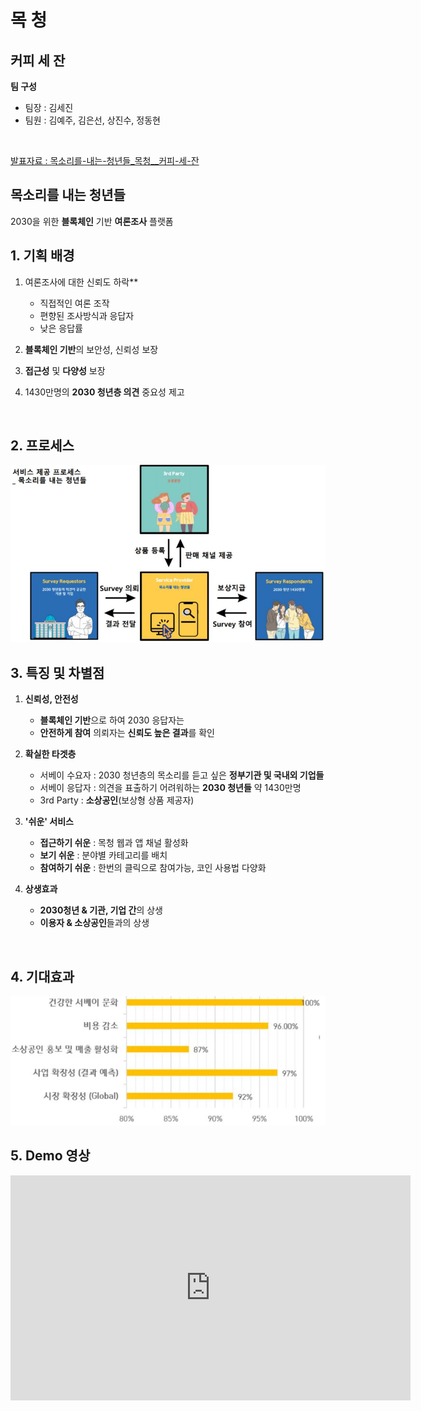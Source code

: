# 목 청

## **커피 세 잔**
**팀 구성**
   * 팀장 : 김세진
   * 팀원 : 김예주, 김은선, 상진수, 정동현
  <br>

[발표자료 : 목소리를-내는-청년들_목청__커피-세-잔](docs/목소리를-내는-청년들_목청__커피-세-잔.pdf)
## **목소리를 내는 청년들**
2030을 위한 **블록체인** 기반 **여론조사** 플랫폼


## **1. 기획 배경**
1. 여론조사에 대한 신뢰도 하락**
   * 직접적인 여론 조작
   * 편향된 조사방식과 응답자
   * 낮은 응답률

2. **블록체인 기반**의 보안성, 신뢰성 보장
3. **접근성** 및 **다양성** 보장
4. 1430만명의 **2030 청년층 의견** 중요성 제고
<br>

## **2. 프로세스**
![Business Process](./img/mocchung_flowchart.JPG)
<br>

## **3. 특징 및 차별점**
1. **신뢰성, 안전성**
   * **블록체인 기반**으로 하여 2030 응답자는 
   * **안전하게 참여** 의뢰자는 **신뢰도 높은 결과**를 확인

2. **확실한 타겟층**
   * 서베이 수요자 : 2030 청년층의 목소리를 듣고 싶은 **정부기관 및 국내외 기업들**
   * 서베이 응답자 : 의견을 표출하기 어려워하는 **2030 청년들** 약 1430만명
   * 3rd Party : **소상공인**(보상형 상품 제공자)

3. **'쉬운' 서비스**
   * **접근하기 쉬운** : 목청 웹과 앱 채널 활성화
   * **보기 쉬운** : 분야별 카테고리를 배치
   * **참여하기 쉬운** : 한번의 클릭으로 참여가능, 코인 사용법 다양화

4. **상생효과**
    * **2030청년 & 기관, 기업 간**의 상생
    * **이용자 & 소상공인**들과의 상생
<br>

## **4. 기대효과**
![Business Process](./img/expectation.JPG)
<br>

## **5. Demo 영상**
<iframe width="640" height="360" src="https://youtu.be/ZbQwMJMhR5k" frameborder="0" gesture="media" allowfullscreen=""></iframe>
